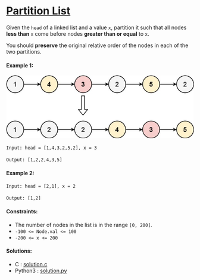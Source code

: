 # [Partition List](https://leetcode.com/explore/challenge/card/april-leetcoding-challenge-2021/594/week-2-april-8th-april-14th/3707/)

Given the ``head`` of a linked list and a value ``x``, partition it such that all nodes **less than** ``x`` come before nodes **greater than or equal** to ``x``.

You should **preserve** the original relative order of the nodes in each of the two partitions.

#### Example 1:
<p align="center">
  <img width="700" src=img/partition.jpg>
</p>

```
Input: head = [1,4,3,2,5,2], x = 3

Output: [1,2,2,4,3,5]
```

#### Example 2:

```
Input: head = [2,1], x = 2

Output: [1,2]
```

#### Constraints:

- The number of nodes in the list is in the range ``[0, 200]``.
- ``-100 <= Node.val <= 100``
- ``-200 <= x <= 200``

#### Solutions:
- C : [solution.c](solution.c)
- Python3 : [solution.py](solution.py)
